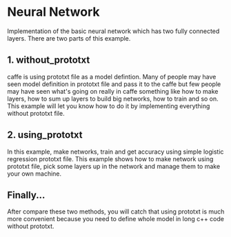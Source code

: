 # Neural Network
Implementation of the basic neural network which has two fully connected layers. There are two parts of this example.

## 1. without_prototxt
caffe is using prototxt file as a model defintion. Many of people may have seen model definition in prototxt file and pass it to the caffe but few people may have seen what's going on really in caffe something like how to make layers, how to sum up layers to build big networks, how to train and so on. This example will let you know how to do it by implementing everything without prototxt file.

## 2. using_prototxt
In this example, make networks, train and get accuracy using simple logistic regression prototxt file. This example shows how to make network using prototxt file, pick some layers up in the network and manage them to make your own machine.

## Finally...
After compare these two methods, you will catch that using prototxt is much more convenient because you need to define whole model
in long c++ code without prototxt.
